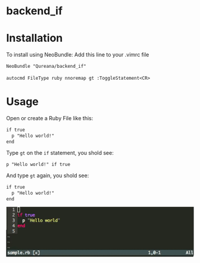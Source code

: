 backend_if
==========

# Installation

To install using NeoBundle:
Add this line to your .vimrc file

```
NeoBundle "Qureana/backend_if"

autocmd FileType ruby nnoremap gt :ToggleStatement<CR>
```

# Usage
 Open or create a Ruby File like this:

```
if true
  p "Hello world!"
end
```
Type `gt` on the `if` statement, you shold see:

```
p "Hello world!" if true
```
And type `gt` again, you shold see:

```
if true
  p "Hello world!"
end
```

![](./anime.gif)
